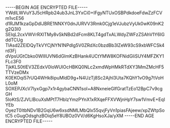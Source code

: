 -----BEGIN AGE ENCRYPTED FILE-----
YWdlLWVuY3J5cHRpb24ub3JnL3YxCi0+IFgyNTUxOSBPdkdoeFdwZzFCVm1vcE56
d1RJM1kzaGpDdlJBRE1NNXY0dnJURVV3Rmk0Cjg1eVJubzVyUk0wK09nK2g2Q3I0
SElqL2cxVWVrRXlTMy8vSkNBd2dFcm8KLT4gdTxALWdyZWFzZSAhV1Y6IGddTCUg
TlAsd2ZEIDQyTkVYCjNYN1NPdlg5V0ZRdXc0bzdBb3lZeW93cS9xbWFCSk4rd3Fj
dVpsUGtCbko0WlllUVN6dGlmKzBHank4UCtYMW8KOFNidGliSUY4MFZKY1FLc3F0
TjkKLS0tIEV3ZEdxV0loWUlOcHBKQ0NLc2xmdWpHMkRTdXY3MmZMcHF5TTVzeDMx
K0EKOqi57rUQ4WHk8ipuMldD9g+N4UzTj8Sc2Ajhl3Uta7KQhY1vO9g7tVoHL0oM
SOXEPJXcV7lyxGgp7x1r4gybaCNN1sol+A8NxneieGlfGratTzEo12BpC7v9cgGH
5IoKtS/ZJVLlBcuXsMPtT7HblzYmzPYnX1xRXqeFFXVWjnHpY7sw1VmvE+EqIYEb
OyezT0ItbNDv1B2GqU6w6xsdNMLMbQIx55qvjFyVn1piasFAjeew/xpZWtpSotC5
cGugOdsghzBOiq5eY8UBOz0VV/d6KgHsoXJa/yXM
-----END AGE ENCRYPTED FILE-----
